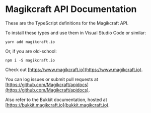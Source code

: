 # Magikcraft API Documentation

These are the TypeScript definitions for the Magikcraft API.

To install these types and use them in Visual Studio Code or similar:

```
yarn add magikcraft.io
```

Or, if you are old-school:

```
npm i -S magikcraft.io
```

Check out [https://www.magikcraft.io](https://www.magikcraft.io).

You can log issues or submit pull requests at [https://github.com/Magikcraft/apidocs](https://github.com/Magikcraft/apidocs).

Also refer to the Bukkit documentation, hosted at [https://bukkit.magikcraft.io](bukkit.magikcraft.io).
